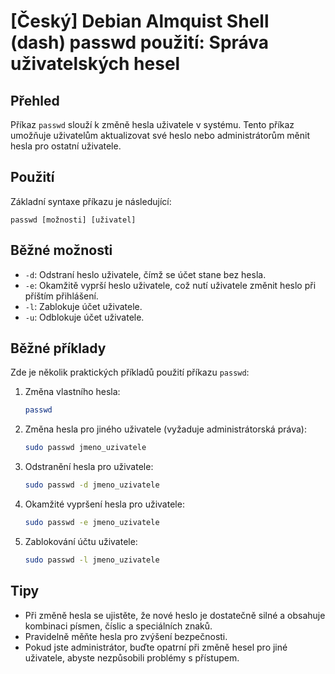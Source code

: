# [Český] Debian Almquist Shell (dash) passwd použití: Správa uživatelských hesel

## Přehled
Příkaz `passwd` slouží k změně hesla uživatele v systému. Tento příkaz umožňuje uživatelům aktualizovat své heslo nebo administrátorům měnit hesla pro ostatní uživatele.

## Použití
Základní syntaxe příkazu je následující:
```
passwd [možnosti] [uživatel]
```

## Běžné možnosti
- `-d`: Odstraní heslo uživatele, čímž se účet stane bez hesla.
- `-e`: Okamžitě vyprší heslo uživatele, což nutí uživatele změnit heslo při příštím přihlášení.
- `-l`: Zablokuje účet uživatele.
- `-u`: Odblokuje účet uživatele.

## Běžné příklady
Zde je několik praktických příkladů použití příkazu `passwd`:

1. Změna vlastního hesla:
   ```bash
   passwd
   ```

2. Změna hesla pro jiného uživatele (vyžaduje administrátorská práva):
   ```bash
   sudo passwd jmeno_uzivatele
   ```

3. Odstranění hesla pro uživatele:
   ```bash
   sudo passwd -d jmeno_uzivatele
   ```

4. Okamžité vypršení hesla pro uživatele:
   ```bash
   sudo passwd -e jmeno_uzivatele
   ```

5. Zablokování účtu uživatele:
   ```bash
   sudo passwd -l jmeno_uzivatele
   ```

## Tipy
- Při změně hesla se ujistěte, že nové heslo je dostatečně silné a obsahuje kombinaci písmen, číslic a speciálních znaků.
- Pravidelně měňte hesla pro zvýšení bezpečnosti.
- Pokud jste administrátor, buďte opatrní při změně hesel pro jiné uživatele, abyste nezpůsobili problémy s přístupem.